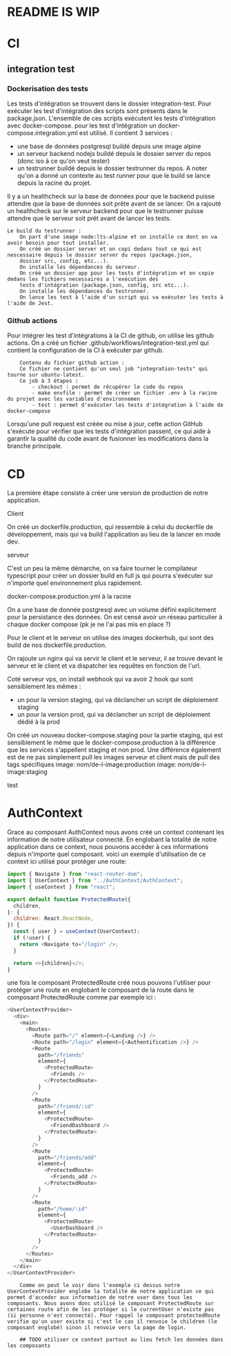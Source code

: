 # README IS WIP

# CI

## integration test

### Dockerisation des tests

Les tests d'intégration se trouvent dans le dossier integration-test.
Pour exécuter les test d'intégration des scripts sont présents dans le package.json.
L'ensemble de ces scripts exécutent les tests d'intégration avec docker-compose.
pour les test d'intégration un docker-compose.integration.yml est utilisé.
Il contient 3 services :

- une base de données postgresql buildé depuis une image alpine
- un serveur backend nodejs buildé depuis le dossier server du repos (donc iso à ce qu'on veut tester)
- un testrunner buildé depuis le dossier testrunner du repos. A noter qu'on a donné un contexte au test runner pour que le build se lance depuis la racine du projet.

Il y a un healthcheck sur la base de données pour que le backend puisse attendre que la base de données soit prête avant de se lancer.
On a rajouté un healthcheck sur le serveur backend pour que le testrunner puisse attendre que le serveur soit prêt avant de lancer les tests.

    Le build du testrunner :
        On part d'une image node:lts-alpine et on installe ce dont on va avoir besoin pour tout installer.
        On créé un dossier server et on copi dedans tout ce qui est nescessaire depuis le dossier server du repos (package.json,
        dossier src, config, etc...).
        On installe les dépendances du serveur.
        On créé un dossier app pour les tests d'intégration et on copie dedans les fichiers necessaires a l'exécution des
        tests d'intégration (package.json, config, src etc...).
        On installe les dépendances du testrunner.
        On lance les test à l'aide d'un script qui va exécuter les tests à l'aide de Jest.

### Github actions

Pour intégrer les test d'intégrations à la CI de github, on utilise les github actions.
On a créé un fichier .github/workflows/integration-test.yml qui contient la configuration de la CI à exécuter par github.

        Contenu du fichier github action :
        Ce fichier ne contient qu'un seul job "integration-tests" qui tourne sur ubuntu-latest.
        Ce job à 3 étapes :
            - checkout : permet de récupérer le code du repos
            - make envfile : permet de créer un fichier .env à la racine du projet avec les variables d'environnemen
            - test : permet d'exécuter les tests d'intégration à l'aide de docker-compose

Lorsqu'une pull request est créée ou mise à jour, cette action GitHub s'exécute pour vérifier que les tests d'intégration
passent, ce qui aide à garantir la qualité du code avant de fusionner les modifications dans la branche principale.

# CD

La première étape consiste à créer une version de production de notre application.

Client

On créé un dockerfile.production, qui ressemble à celui du dockerfile de développement,
mais qui va build l'application au lieu de la lancer en mode dev.

serveur

C'est un peu la même démarche, on va faire tourner le compilateur typescript pour créer un dossier build en full js qui
pourra s'exécuter sur n'importe quel environnement plus rapidement.

docker-compose.production.yml à la racine

On a une base de donnée postgresql avec un volume défini explicitement pour la persistance des données.
On est censé avoir un réseau particulier à chaque docker compose (pk je ne l'ai pas mis en place ?)

Pour le client et le serveur on utilise des images dockerhub, qui sont des build de nos dockerfile.production.

On rajoute un nginx qui va servir le client et le serveur, il se trouve devant le serveur et le client et va dispatcher
les requêtes en fonction de l'url.

Coté serveur vps, on install webhook qui va avoir 2 hook qui sont sensiblement les mêmes :

- un pour la version staging, qui va déclancher un script de déploiement staging
- un pour la version prod, qui va déclancher un script de déploiement dédié à la prod

On créé un nouveau docker-compose.staging pour la partie staging, qui est sensiblement le même que le
docker-compose.production à la différence que les services s'appellent staging et non prod.
Une différence également est de ne pas simplement pull les images serveur et client mais de pull des tags spécifiques
image: nom/de-l-image:production
image: nom/de-l-image:staging

test

# AuthContext

Grace au composant AuthContext nous avons créé un context contenant les information de notre utilisateur connecté.
En englobant la totalité de notre application dans ce context, nous pouvons accéder à ces informations depuis n'importe quel composant.
voici un exemple d'utilisation de ce context ici utilisé pour protéger une route:

```javascript
import { Navigate } from "react-router-dom";
import { UserContext } from "../AuthContext/AuthContext";
import { useContext } from "react";

export default function ProtectedRoute({
  children,
}: {
  children: React.ReactNode,
}) {
  const { user } = useContext(UserContext);
  if (!user) {
    return <Navigate to="/login" />;
  }

  return <>{children}</>;
}
```

une fois le composant ProtectedRoute créé nous pouvons l'utiliser pour protéger une route en englobant le composant de la route dans le composant ProtectedRoute comme par exemple ici :

```javascript
<UserContextProvider>
  <div>
    <main>
      <Routes>
        <Route path="/" element={<Landing />} />
        <Route path="/login" element={<Authentification />} />
        <Route
          path="/friends"
          element={
            <ProtectedRoute>
              <Friends />
            </ProtectedRoute>
          }
        />
        <Route
          path="/friend/:id"
          element={
            <ProtectedRoute>
              <FriendDashboard />
            </ProtectedRoute>
          }
        />
        <Route
          path="/friends/add"
          element={
            <ProtectedRoute>
              <Friends_add />
            </ProtectedRoute>
          }
        />
        <Route
          path="/home/:id"
          element={
            <ProtectedRoute>
              <UserDashboard />
            </ProtectedRoute>
          }
        />
      </Routes>
    </main>
  </div>
</UserContextProvider>
```

        Comme on peut le voir dans l'exemple ci dessus notre UserContextProvider englobe la totalité de notre application ce qui permet d'acceder aux information de notre user dans tous les composants. Nous avons donc utilisé le composant ProtectedRoute sur certaines route afin de les protéger si le currentUser n'existe pas (si personne n'est connecté). Pour rappel le composant protectedRoute verifie qu'un user existe si c'est le cas il renvoie le children (le composant englobé) sinon il renvoie vers la page de login.

        ## TODO utiliser ce context partout au lieu fetch les données dans les composants
